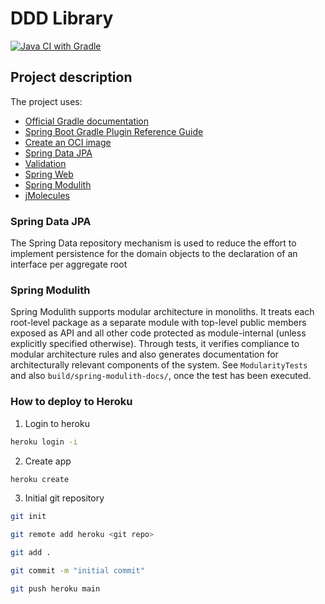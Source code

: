 # DDD Library

[![Java CI with Gradle](https://github.com/thainguyencoffee/ddd-library/actions/workflows/build.yaml/badge.svg)](https://github.com/thainguyencoffee/ddd-library/actions/workflows/build.yaml)


## Project description

The project uses:

* [Official Gradle documentation](https://docs.gradle.org)
* [Spring Boot Gradle Plugin Reference Guide](https://docs.spring.io/spring-boot/3.3.3/gradle-plugin)
* [Create an OCI image](https://docs.spring.io/spring-boot/3.3.3/gradle-plugin/packaging-oci-image.html)
* [Spring Data JPA](https://docs.spring.io/spring-boot/docs/3.3.3/reference/htmlsingle/index.html#data.sql.jpa-and-spring-data)
* [Validation](https://docs.spring.io/spring-boot/docs/3.3.3/reference/htmlsingle/index.html#io.validation)
* [Spring Web](https://docs.spring.io/spring-boot/docs/3.3.3/reference/htmlsingle/index.html#web)
* [Spring Modulith](http://github.com/spring-projects/spring-modulith)
* [jMolecules](https://github.com/xmolecules/jmolecules)

### Spring Data JPA

The Spring Data repository mechanism is used to reduce the effort to implement persistence for the domain objects to the
declaration of an interface per aggregate root

### Spring Modulith

Spring Modulith supports modular architecture in monoliths. It treats each root-level package as a separate module with
top-level public members exposed as API and all other code protected as module-internal (unless explicitly specified
otherwise). Through tests, it verifies compliance to modular architecture rules and also generates documentation for
architecturally relevant components of the system. See `ModularityTests` and also `build/spring-modulith-docs/`, once
the test has been executed.

### How to deploy to Heroku
1. Login to heroku
```bash
heroku login -i
```

2. Create app 
```bash
heroku create
```

3. Initial git repository
```bash
git init
```

```bash
git remote add heroku <git repo>
```

```bash
git add .
```


```bash
git commit -m "initial commit"
```

```bash
git push heroku main
```